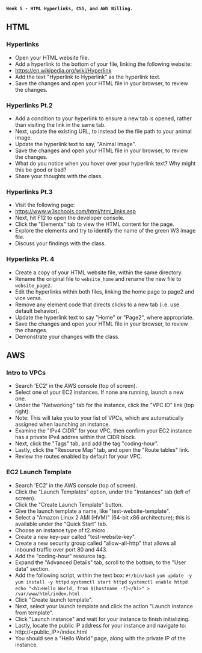 **`Week 5 - HTML Hyperlinks, CSS, and AWS Billing.`**

## HTML

### Hyperlinks
- Open your HTML website file.
- Add a hyperlink to the bottom of your file, linking the following website:
- https://en.wikipedia.org/wiki/Hyperlink
- Add the text "Hyperlink to Hyperlink" as the hyperlink text.
- Save the changes and open your HTML file in your browser, to review the changes.

### Hyperlinks Pt.2
- Add a condition to your hyperlink to ensure a new tab is opened, rather than visiting the link in the same tab.
- Next, update the existing URL, to instead be the file path to your animal image.
- Update the hyperlink text to say, "Animal Image".
- Save the changes and open your HTML file in your browser, to review the changes.
- What do you notice when you hover over your hyperlink text? Why might this be good or bad?
- Share your thoughts with the class.

### Hyperlinks Pt.3
- Visit the following page:
- https://www.w3schools.com/html/html_links.asp
- Next, hit F12 to open the developer console.
- Click the "Elements" tab to view the HTML content for the page.
- Explore the elements and try to identify the name of the green W3 image file.
- Discuss your findings with the class.

### Hyperlinks Pt. 4
- Create a copy of your HTML website file, within the same directory.
- Rename the original file to `website_home` and rename the new file to `website_page2`.
- Edit the hyperlinks within both files, linking the home page to page2 and vice versa.
- Remove any element code that directs clicks to a new tab (i.e. use default behavior).
- Update the hyperlink text to say "Home" or "Page2", where appropriate.
- Save the changes and open your HTML file in your browser, to review the changes.
- Demonstrate your changes with the class.


## AWS

### Intro to VPCs
- Search 'EC2' in the AWS console (top of screen).
- Select one of your EC2 instances. If none are running, launch a new one.
- Under the "Networking" tab for the instance, click the "VPC ID" link (top right).
- Note: This will take you to your list of VPCs, which are automatically assigned when launching an instance.
- Examine the "IPv4 CIDR" for your VPC, then confirm your EC2 instance has a private IPv4 addres within that CIDR block.
- Next, click the "Tags" tab, and add the tag "coding-hour".
- Lastly, click the "Resource Map" tab, and open the "Route tables" link.
- Review the routes enabled by default for your VPC.

### EC2 Launch Template
- Search 'EC2' in the AWS console (top of screen).
- Click the "Launch Templates" option, under the "Instances" tab (left of screen).
- Click the "Create Launch Template" button.
- Give the launch template a name, like "test-website-template".
- Select a "Amazon Linux 2 AMI (HVM)" (64-bit x86 architecture); this is available under the "Quick Start" tab.
- Choose an instance type of t2.micro .
- Create a new key-pair called "test-website-key".
- Create a new security group called "allow-all-http" that allows all inbound traffic over port 80 and 443.
- Add the "coding-hour" resource tag.
- Expand the "Advanced Details" tab, scroll to the bottom, to the "User data" section.
- Add the following script, within the text box:
`#!/bin/bash`
`yum update -y`
`yum install -y httpd`
`systemctl start httpd`
`systemctl enable httpd`
`echo "<h1>Hello World, from $(hostname -f)</h1>" > /var/www/html/index.html`
- Click "Create launch template".
- Next, select your launch template and click the action "Launch instance from template".
- Click "Launch instance" and wait for your instance to finish initializing.
- Lastly, locate the public IP address for your instance and navigate to:
- http://<public_IP>/index.html
- You should see a "Hello World" page, along with the private IP of the instance.

